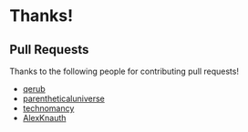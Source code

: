 # Thanks!

## Pull Requests

Thanks to the following people for contributing pull requests!

- [qerub](https://github.com/qerub)
- [parentheticaluniverse](https://github.com/parentheticaluniverse)
- [technomancy](https://github.com/technomancy)
- [AlexKnauth](https://github.com/AlexKnauth)
